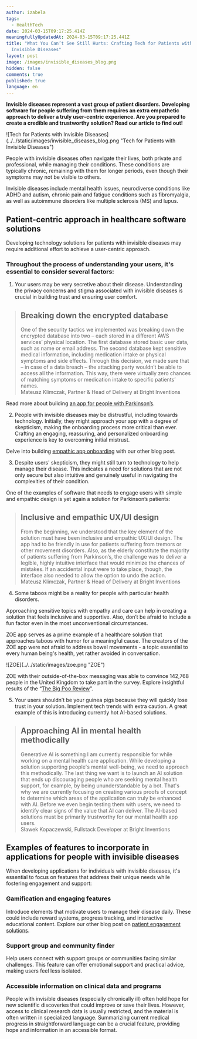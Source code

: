 ```yaml
---
author: izabela
tags:
  - HealthTech
date: 2024-03-15T09:17:25.414Z
meaningfullyUpdatedAt: 2024-03-15T09:17:25.441Z
title: "What You Can’t See Still Hurts: Crafting Tech for Patients with
  Invisible Diseases"
layout: post
image: /images/invisible_diseases_blog.png
hidden: false
comments: true
published: true
language: en
---
```

**Invisible diseases represent a vast group of patient disorders. Developing software for people suffering from them requires an extra empathetic approach to deliver a truly user-centric experience. Are you prepared to create a credible and trustworthy solution? Read our article to find out!**

<div className="image">![Tech for Patients with Invisible Diseases](../../static/images/invisible_diseases_blog.png "Tech for Patients with Invisible Diseases")</div>

People with invisible diseases often navigate their lives, both private and professional, while managing their conditions. These conditions are typically chronic, remaining with them for longer periods, even though their symptoms may not be visible to others.

Invisible diseases include mental health issues, neurodiverse conditions like ADHD and autism, chronic pain and fatigue conditions such as fibromyalgia, as well as autoimmune disorders like multiple sclerosis (MS) and lupus.

## Patient-centric approach in healthcare software solutions

Developing technology solutions for patients with invisible diseases may require additional effort to achieve a user-centric approach. 

### Throughout the process of understanding your users, it's essential to consider several factors:

1. Your users may be very secretive about their disease. Understanding the privacy concerns and stigma associated with invisible diseases is crucial in building trust and ensuring user comfort.

<blockquote><h2>Breaking down the encrypted database</h2><div>One of the security tactics we implemented was breaking down the encrypted database into two – each stored in a different AWS services’ physical location. The first database stored basic user data, such as name or email address. The second database kept sensitive medical information, including medication intake or physical symptoms and side effects. Through this decision, we made sure that – in case of a data breach – the attacking party wouldn’t be able to access all the information. This way, there were virtually zero chances of matching symptoms or medication intake to specific patients’ names.</div><footer>Mateusz Klimczak, Partner & Head of Delivery at Bright Inventions</footer></blockquote>

Read more about building [an app for people with Parkinson’s](/projects/solution-for-parkinsons-patients/).

2. People with invisible diseases may be distrustful, including towards technology. Initially, they might approach your app with a degree of skepticism, making the onboarding process more critical than ever. Crafting an engaging, reassuring, and personalized onboarding experience is key to overcoming initial mistrust. 

Delve into building [empathic app onboarding](/blog/data-driven-development-femtech-app-onboarding/) with our other blog post.

3. Despite users' skepticism, they might still turn to technology to help manage their disease. This indicates a need for solutions that are not only secure but also intuitive and genuinely useful in navigating the complexities of their condition.

One of the examples of software that needs to engage users with simple and empathic design is yet again a solution for Parkinson’s patients:

<blockquote><h2>Inclusive and empathic UX/UI design</h2><div>From the beginning, we understood that the key element of the solution must have been inclusive and empathic UX/UI design. The app had to be friendly in use for patients suffering from tremors or other movement disorders. Also, as the elderly constitute the majority of patients suffering from Parkinson’s, the challenge was to deliver a legible, highly intuitive interface that would minimize the chances of mistakes. If an accidental input were to take place, though, the interface also needed to allow the option to undo the action.</div><footer>Mateusz Klimczak, Partner & Head of Delivery at Bright Inventions</footer></blockquote>

4. Some taboos might be a reality for people with particular health disorders. 

Approaching sensitive topics with empathy and care can help in creating a solution that feels inclusive and supportive. Also, don’t be afraid to include a fun factor even in the most unconventional circumstances.

ZOE app serves as a prime example of a healthcare solution that approaches taboos with humor for a meaningful cause. The creators of the ZOE app were not afraid to address bowel movements - a topic essential to every human being's health, yet rather avoided in conversation.

<div className="image">![ZOE](../../static/images/zoe.png "ZOE")</div>

ZOE with their outside-of-the-box messaging was able to convince 142,768 people in the United Kingdom to take part in the survey. Explore insightful results of the “[The Big Poo Review](https://zoe.com/learn/fascinating-insights-from-the-big-poo-review)”.

5. Your users shouldn’t be your guinea pigs because they will quickly lose trust in your solution. Implement tech trends with extra caution. A great example of this is introducing currently hot AI-based solutions. 

<blockquote><h2>Approaching AI in mental health methodically</h2><div>Generative AI is something I am currently responsible for while working on a mental health care application. While developing a solution supporting people's mental well-being, we need to approach this methodically. The last thing we want is to launch an AI solution that ends up discouraging people who are seeking mental health support, for example, by being ununderstandable by a bot.  That's why we are currently focusing on creating various proofs of concept to determine which areas of the application can truly be enhanced with AI. Before we even begin testing them with users, we need to identify clear signs of the value that AI can deliver. The AI-based solutions must be primarily trustworthy for our mental health app users.</div><footer>Sławek Kopaczewski, Fullstack Developer at Bright Inventions</footer></blockquote>

## Examples of features to incorporate in applications for people with invisible diseases

When developing applications for individuals with invisible diseases, it's essential to focus on features that address their unique needs while fostering engagement and support:

### Gamification and engaging features

Introduce elements that motivate users to manage their disease daily. These could include reward systems, progress tracking, and interactive educational content. Explore our other blog post on [patient engagement solutions](/blog/delivering-patient-engagement-platform/).

### Support group and community finder 

Help users connect with support groups or communities facing similar challenges. This feature can offer emotional support and practical advice, making users feel less isolated.

### Accessible information on clinical data and programs 

People with invisible diseases (especially chronically ill) often hold hope for new scientific discoveries that could improve or save their lives. However, access to clinical research data is usually restricted, and the material is often written in specialized language. Summarizing current medical progress in straightforward language can be a crucial feature, providing hope and information in an accessible format.